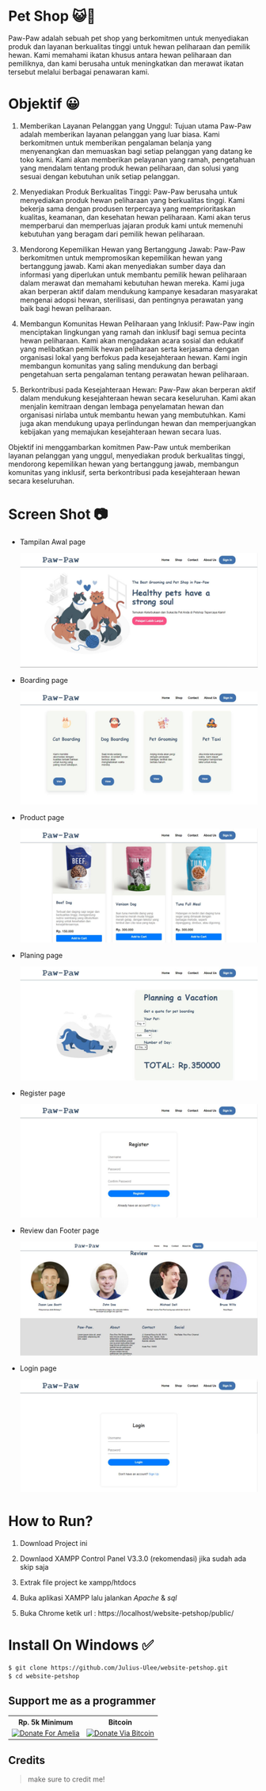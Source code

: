 # Pet Shop 😺🐶

Paw-Paw adalah sebuah pet shop yang berkomitmen untuk menyediakan produk dan layanan berkualitas tinggi untuk hewan peliharaan dan pemilik hewan. Kami memahami ikatan khusus antara hewan peliharaan dan pemiliknya, dan kami berusaha untuk meningkatkan dan merawat ikatan tersebut melalui berbagai penawaran kami.

# Objektif 😀

1. Memberikan Layanan Pelanggan yang Unggul: Tujuan utama Paw-Paw adalah memberikan layanan pelanggan yang luar biasa. Kami berkomitmen untuk memberikan pengalaman belanja yang menyenangkan dan memuaskan bagi setiap pelanggan yang datang ke toko kami. Kami akan memberikan pelayanan yang ramah, pengetahuan yang mendalam tentang produk hewan peliharaan, dan solusi yang sesuai dengan kebutuhan unik setiap pelanggan.

2. Menyediakan Produk Berkualitas Tinggi: Paw-Paw berusaha untuk menyediakan produk hewan peliharaan yang berkualitas tinggi. Kami bekerja sama dengan produsen terpercaya yang memprioritaskan kualitas, keamanan, dan kesehatan hewan peliharaan. Kami akan terus memperbarui dan memperluas jajaran produk kami untuk memenuhi kebutuhan yang beragam dari pemilik hewan peliharaan.

3. Mendorong Kepemilikan Hewan yang Bertanggung Jawab: Paw-Paw berkomitmen untuk mempromosikan kepemilikan hewan yang bertanggung jawab. Kami akan menyediakan sumber daya dan informasi yang diperlukan untuk membantu pemilik hewan peliharaan dalam merawat dan memahami kebutuhan hewan mereka. Kami juga akan berperan aktif dalam mendukung kampanye kesadaran masyarakat mengenai adopsi hewan, sterilisasi, dan pentingnya perawatan yang baik bagi hewan peliharaan.

4. Membangun Komunitas Hewan Peliharaan yang Inklusif: Paw-Paw ingin menciptakan lingkungan yang ramah dan inklusif bagi semua pecinta hewan peliharaan. Kami akan mengadakan acara sosial dan edukatif yang melibatkan pemilik hewan peliharaan serta kerjasama dengan organisasi lokal yang berfokus pada kesejahteraan hewan. Kami ingin membangun komunitas yang saling mendukung dan berbagi pengetahuan serta pengalaman tentang perawatan hewan peliharaan.

5. Berkontribusi pada Kesejahteraan Hewan: Paw-Paw akan berperan aktif dalam mendukung kesejahteraan hewan secara keseluruhan. Kami akan menjalin kemitraan dengan lembaga penyelamatan hewan dan organisasi nirlaba untuk membantu hewan yang membutuhkan. Kami juga akan mendukung upaya perlindungan hewan dan memperjuangkan kebijakan yang memajukan kesejahteraan hewan secara luas.

Objektif ini menggambarkan komitmen Paw-Paw untuk memberikan layanan pelanggan yang unggul, menyediakan produk berkualitas tinggi, mendorong kepemilikan hewan yang bertanggung jawab, membangun komunitas yang inklusif, serta berkontribusi pada kesejahteraan hewan secara keseluruhan.

# Screen Shot 📷
* Tampilan Awal page

   <img src="./report/tampilan.jpg" alt="drawing" width="auto"/>

* Boarding page

   <img src="./report/boarding.jpg" alt="drawing" width="auto"/>

* Product page

   <img src="./report/product.jpg" alt="drawing" width="auto"/>

* Planing page

   <img src="./report/planning.jpg" alt="drawing" width="auto"/>

* Register page

   <img src="./report/register.jpg" alt="drawing" width="auto"/>

* Review dan Footer page

   <img src="./report/reviewdanfooter.jpg" alt="drawing" width="auto"/>

* Login page

   <img src="./report/login.jpg" alt="drawing" width="auto"/>
   
   
# How to Run?

1. Download Project ini

2. Downlaod XAMPP Control Panel V3.3.0 (rekomendasi) jika sudah ada skip saja

3. Extrak file project ke xampp/htdocs

4. Buka aplikasi XAMPP lalu jalankan *Apache* & *sql*

5. Buka Chrome ketik url : https://localhost/website-petshop/public/

# Install On Windows ✅
```bash
$ git clone https://github.com/Julius-Ulee/website-petshop.git
$ cd website-petshop
```
## Support me as a programmer 
<table>
    <tr>
      <th>Rp. 5k Minimum</th>
      <th>Bitcoin</th>
    <tr>
      <td>
        <a href="https://saweria.co/AmeliaBotDiscord"><img title="💵 Saweria" src="https://user-images.githubusercontent.com/26188697/180601310-e82c63e4-412b-4c36-b7b5-7ba713c80380.png" alt="Donate For Amelia" height="41" width="174" /></a>
      </td>
      <td>
        <a href="https://julius-ulee.github.io/Donate/"><img title="🪙 Bitcoin" src="https://img.shields.io/badge/Bitcoin-EAB300?style=for-the-badge&logo=Bitcoin%20SV&logoColor=white" alt="Donate Via Bitcoin" height="41" width="174" /></a>
      </td>
    </tr>
  </table>

  ## Credits
  > make sure to credit me!
